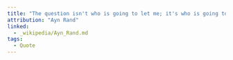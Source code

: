 ```yaml
---
title: "The question isn't who is going to let me; it's who is going to stop me."
attribution: "Ayn Rand"
linked:
  - _wikipedia/Ayn_Rand.md
tags:
  - Quote
---
```

